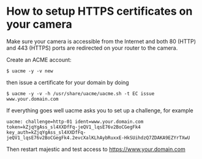 # How to setup HTTPS certificates on your camera

Make sure your camera is accessible from the Internet and both 80 (HTTP) and 443 (HTTPS) ports are redirected on your router to the camera. 

Create an ACME account:

```console
$ uacme -y -v new
```

then issue a certificate for your domain by doing

```console
$ uacme -y -v -h /usr/share/uacme/uacme.sh -t EC issue www.your.domain.com
```

If everything goes well uacme asks you to set up a challenge, for example

```
uacme: challenge=http-01 ident=www.your.domain.com token=kZjqYgAss_sl4XXDfFq-jeQV1_lqsE76v2BoCGegFk4
key_auth=kZjqYgAss_sl4XXDfFq-jeQV1_lqsE76v2BoCGegFk4.2evcXalKLhAybRuxxE-HkSUihdzQ7ZDAKA9EZYrTXwU
```

Then restart majestic and test access to https://www.your.domain.com